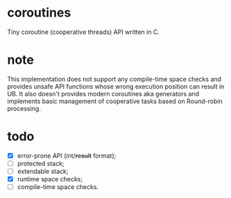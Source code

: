 # coroutines
Tiny coroutine (cooperative threads) API written in C.

# note

This implementation does not support any compile-time space checks and provides unsafe API functions whose wrong execution position can result in UB.
It also doesn't provides modern coroutines aka generators and implements basic management of cooperative tasks based on Round-robin processing.

# todo

- [x] error-prone API (int/~~result~~ format);
- [ ] protected stack;
- [ ] extendable stack;
- [x] runtime space checks;
- [ ] compile-time space checks.
